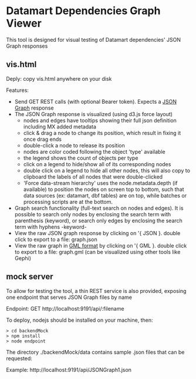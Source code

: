 # Datamart Dependencies Graph Viewer

This tool is designed for visual testing of Datamart dependencies' JSON Graph responses

## vis.html

Deply: copy vis.html anywhere on your disk

Features:

- Send GET REST calls (with optional Bearer token). Expects a [JSON Graph](https://github.com/jsongraph/json-graph-specification) response
- The JSON Graph response is visualized (using d3.js force layout)
    - nodes and edges have tooltips showing their full json definition including MX added metadata
    - click & drag a node to change its position, which result in fixing it once drag ends
    - double-click a node to release its position
    - nodes are color coded following the object 'type' available
    - the legend shows the count of objects per type
    - click on a legend to hide/show all of its corresponding nodes
    - double click on a legend to hide all other nodes, this will also copy to clipboard the labels of all nodes that were double-clicked
    - 'Force data-stream hierarchy' uses the node.metadata.depth (if available) to position the nodes on screen top to bottom, such that data sources (ex: datamart, dbf tables) are on top, while batches or processing scripts are at the bottom.
- Graph search functionality (full-text search on nodes and edges). It is possible to search only nodes by enclosing the search term with parenthesis (keyword), or search only edges by enclosing the search term with hyphens -keyword-
- View the raw JSON graph response by clicking on '{ JSON }. double click to export to a file: graph.json
- View the raw graph in [GML format](https://www.fim.uni-passau.de/fileadmin/files/lehrstuhl/brandenburg/projekte/gml/gml-technical-report.pdf) by clicking on '{ GML }. double click to export to a file: graph.gml (can be visualized using other tools like Gephi)

## mock server
 
To allow for testing the tool, a thin REST service is also provided, exposing one endpoint that serves JSON Graph files by name

Endpoint: GET http://localhost:9191/api/:filename

To deploy, nodejs should be installed on your machine, then:

```
> cd backendMock   
> npm install  
> node endpoint  
```

The directory ./backendMock/data contains sample .json files that can be requested: 

Example: http://localhost:9191/api/JSONGraph1.json


